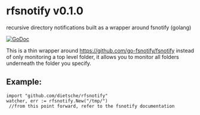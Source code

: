 # rfsnotify v0.1.0
recursive directory notifications built as a wrapper around fsnotify (golang)

[![GoDoc](https://godoc.org/github.com/dietsche/rfsnotify?status.svg)](https://godoc.org/github.com/dietsche/rfsnotify)

This is a thin wrapper around https://github.com/go-fsnotify/fsnotify instead of only monitoring a top level folder,
it allows you to monitor all folders underneath the folder you specify.

Example:
--------

```
import "github.com/dietsche/rfsnotify"
watcher, err := rfsnotify.New("/tmp/")
 //from this point forward, refer to the fsnotify documentation
 
```

